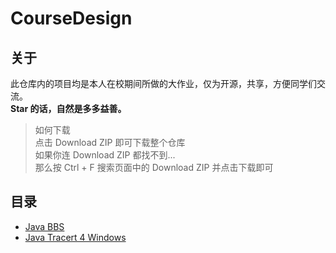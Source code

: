 # CourseDesign

## 关于

此仓库内的项目均是本人在校期间所做的大作业，仅为开源，共享，方便同学们交流。
<br>
**Star 的话，自然是多多益善。**

> 如何下载
> <br>
> 点击 Download ZIP 即可下载整个仓库
> <br>
> 如果你连 Download ZIP 都找不到...
> <br>
> 那么按 Ctrl + F 搜索页面中的 Download ZIP 并点击下载即可

## 目录

- [Java BBS](./JavaBBS)
- [Java Tracert 4 Windows](./JavaTracert)
